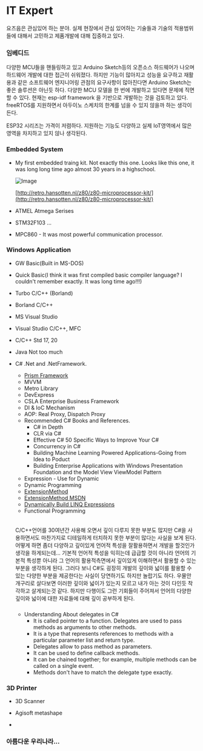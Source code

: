 # IT Expert

요즈음은 관심있어 하는 분야.
실제 현장에서 관심 있어하는 기술들과 기술의 적용범위들에 대해서 고민하고 제품개발에 대해 집중하고 있다.

### 임베디드 
다양한 MCU들을 핸들링하고 있고
Arduino Sketch등의 오픈소스 하드웨어가 나오며 하드웨어 개발에 대한 접근이 쉬워졌다.
하지만 기능이 많아지고 성능을 요구하고 재활용과 같은 소프트웨어 엔지니어링 관점의 요구사항이 많아진다면 Arduino Sketch는 좋은 솔루션은 아닌듯 하다.
다양한 MCU 모델을 한 번에 개발하고 있다면 문제에 직면할 수 있다.
현재는 esp-idf framework 을 기반으로 개발하는 것을 검토하고 있다.
freeRTOS를 지원하면서 아두이노 스케치의 한계를 넘을 수 있지 않을까 하는 생각이 든다.

ESP32 시리즈는 가격이 저렴하다.
지원하는 기능도 다양하고 실제 IoT영역에서 많은 영역을 차지하고 있지 않나 생각된다.

### Embedded System

  - My first embedded traing kit. Not exactly this one. Looks like this one, it was long long time ago almost 30 years in a highschool.
  
    ![Image](images/z80trkit-sm.jpg) 
    
    [http://retro.hansotten.nl/z80/z80-microprocessor-kit/](http://retro.hansotten.nl/z80/z80-microprocessor-kit/)

  - ATMEL Atmega Serises
  - STM32F103 ...
  - MPC860 - It was most powerful communication processor.
### Windows Application 
  - GW Basic(Built in MS-DOS)
  - Quick Basic(I think it was first compiled basic compiler language? I couldn't remember exactly. It was long time ago!!!)
  - Turbo C/C++ (Borland)
  - Borland C/C++
  - MS Visual Studio 
  - Visual Studio C/C++, MFC 
  - C/C++ Std 17, 20
  - Java Not too much
  - C# .Net and .NetFramework.
    - [Prism Framework](https://prismlibrary.com/)
    - MVVM
    - Metro Library
    - DevExpress
    - CSLA Enterprise Business Framework
    - DI & IoC Mechanism
    - AOP: Real Proxy, Dispatch Proxy
    - Recommended C# Books and References.
      - C# in Depth
      - CLR via C# 
      - Effective C# 50 Specific Ways to Improve Your C#
      - Concurrency in C#
      - Building Machine Learning Powered Applications-Going from Idea to Poduct
      - Building Enterprise Applications with Windows Presentation Foundation and the Model View ViewModel Pattern
    - Expression - Use for Dynamic
    - Dynamic Programming
    - [ExtensionMethod](https://michaelscodingspot.com/extension-methods/)
    - [ExtensionMethod MSDN](https://docs.microsoft.com/en-us/dotnet/csharp/programming-guide/classes-and-structs/extension-methods)
    - [Dynamically Build LINQ Expressions](https://blog.jeremylikness.com/blog/dynamically-build-linq-expressions/)
    - Functional Programming
    ######
    C/C++언어를 30여년간 사용해 오면서 깊이 다루지 못한 부분도 많지만 C#을 사용하면서도 마찬가지로 디테일하게 터치하지 못한 부분이 많다는 사실을 보게 된다.
    어떻게 하면 좀더 다양하고 깊이있게 언어적 특성을 잘활용하면서 개발을 할것인가 생각을 하게되는데... 기본적 언어적 특성을 익히는데 급급할 것이 아니라 
    언어의 기본적 특성뿐 아니라 그 언어의 활용적측면에서 깊이있게 이해하면서 활용할 수 있는 부분을 생각하게 된다.
    그러다 보니 C#도 굉장히 개발의 깊이와 넓이를 활용할 수 있는 다양한 부분을 제공한다는 사실이 당연하기도 하지만 놀랍기도 하다.
    우물안 개구리로 살다보면 이러한 깊이와 넓이가 있는지 모르고 내가 아는 것이 다인듯 착각하고 살게되는것 같다.
    하지만 다행이도 그런 기회들이 주어져서 언어의 다양한 깊이와 넓이에 대한 자료들에 대해 깊이 공부하게 된다.
    #####

    - Understanding About delegates in C#
      - It is called pointer to a function. Delegates are used to pass methods as arguments to other methods.
      - It is a type that represents references to methods with a particular parameter list and return type. 
      - Delegates allow to pass method as parameters.
      - It can be used to define callback methods.  
      - It can be chained together; for example, multiple methods can be called on a single event.
      - Methods don't have to match the delegate type exactly.

### 3D Printer

  - 3D Scanner

  - Agisoft metashape
  - 

### 아름다운 우리나라...
